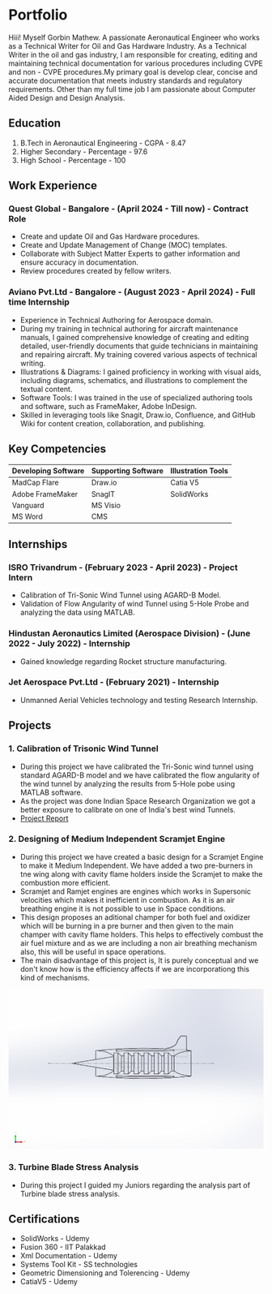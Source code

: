 # Portfolio
Hiii! Myself Gorbin Mathew. A passionate Aeronautical Engineer who works as a Technical Writer for Oil and Gas Hardware Industry. As a Technical Writer in the oil and gas industry, I am responsible for creating, editing and maintaining technical documentation for various procedures including CVPE and non - CVPE procedures.My primary goal is develop clear, concise and accurate documentation that meets industry standards and regulatory requirements.  Other than my full time job I am passionate about Computer Aided Design and Design Analysis.
## Education
1. B.Tech in Aeronautical Engineering - CGPA - 8.47
2. Higher Secondary - Percentage - 97.6
3. High School - Percentage - 100
## Work Experience
### Quest Global - Bangalore - (April 2024 - Till now) - Contract Role
- Create and update Oil and Gas Hardware procedures.
- Create and Update Management of Change (MOC) templates.
- Collaborate with Subject Matter Experts to gather information and ensure accuracy in documentation.
- Review procedures created by fellow writers.
### Aviano Pvt.Ltd - Bangalore - (August 2023 - April 2024) - Full time Internship
- Experience in Technical Authoring for Aerospace domain. 
- During my training in technical authoring for aircraft maintenance manuals, I gained comprehensive knowledge of creating and editing detailed, user-friendly documents that guide technicians in maintaining and repairing aircraft. My training covered various aspects of technical writing.
- Illustrations & Diagrams: I gained proficiency in working with visual aids, including diagrams, schematics, and illustrations to complement the textual content.
- Software Tools: I was trained in the use of specialized authoring tools and software, such as FrameMaker, Adobe InDesign.
- Skilled in leveraging tools like Snagit, Draw.io, Confluence, and GitHub Wiki for content creation, collaboration, and publishing.
## Key Competencies
| Developing Software | Supporting Software | Illustration Tools |
|---------------------|---------------------|--------------------|
| MadCap Flare        | Draw.io             | Catia V5           |
| Adobe FrameMaker    | SnagIT              | SolidWorks         |
| Vanguard            | MS Visio            |                    |
| MS Word             | CMS                 |                    |
## Internships
### ISRO Trivandrum - (February 2023 - April 2023) - Project Intern
- Calibration of Tri-Sonic Wind Tunnel using AGARD-B Model.
- Validation of Flow Angularity of wind Tunnel using 5-Hole Probe and analyzing the data using MATLAB.
### Hindustan Aeronautics Limited (Aerospace Division) - (June 2022 - July 2022) - Internship
- Gained knowledge regarding Rocket structure manufacturing.
### Jet Aerospace Pvt.Ltd - (February 2021) - Internship
- Unmanned Aerial Vehicles technology and testing Research Internship.
## Projects
### 1. Calibration of Trisonic Wind Tunnel
- During this project we have calibrated the Tri-Sonic wind tunnel using standard AGARD-B model and we have calibrated the flow angularity of the wind tunnel by analyzing the results from 5-Hole pobe using MATLAB software.
- As the project was done Indian Space Research Organization we got a better exposure to calibrate on one of India's best wind Tunnels.
- [Project Report](https://github.com/GorbinMathew/Portfolio/blob/695ffc3e4de72c9c741a903230c7c23ddc274044/VSSC%20PROJECT%2030.3.23.pdf)
### 2. Designing of Medium Independent Scramjet Engine
- During this project we have created a basic design for a Scramjet Engine to make it Medium Independent. We have added a two pre-burners in tne wing along with cavity flame holders inside the Scramjet to make the combustion more efficient.
- Scramjet and Ramjet engines are engines which works in Supersonic velocities which makes it inefficient in combustion. As it is an air breathing engine it is not possible to use in Space conditions.
- This design proposes an aditional champer for both fuel and oxidizer which will be burning in a pre burner and then given to the main champer with cavity flame holders. This helps to effectively combust the air fuel mixture and as we are including a non air breathing mechanism also, this will be useful in space  operations.
- The main disadvantage of this project is, It is purely conceptual and we don't know how is the efficiency affects if we are incorporationg this kind of mechanisms.

![MI Scramjet](https://github.com/GorbinMathew/Portfolio/blob/a41c90ce21cdd9e841d179de321efd1d5b49fa85/MI%203.png)

### 3. Turbine Blade Stress Analysis
- During this project I guided my Juniors regarding the analysis part of Turbine blade stress analysis.

## Certifications
- SolidWorks - Udemy
- Fusion 360 - IIT Palakkad
- Xml Documentation - Udemy
- Systems Tool Kit - SS technologies
- Geometric Dimensioning and Tolerencing - Udemy
- CatiaV5 - Udemy
